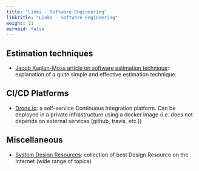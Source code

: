 ```yaml
---
title: "Links - Software Engineering"
linkTitle: "Links - Software Engineering"
weight: 11
mermaid: false
---
```


## Estimation techniques

- [Jacob Kaplan-Moss article on software estimation technique](https://jacobian.org/2021/may/25/my-estimation-technique/): explanation of a quite simple and effective estimation technique.

## CI/CD Platforms

- [Drone.io](https://www.drone.io/): a self-service Continuous Integration platform. Can be deployed in a private infrastructure using a docker image (i.e. does not depends on external services (github, travis, etc.))

## Miscellaneous

- [System Design Resources](https://github.com/InterviewReady/system-design-resources): collection of best Design Resource on the Internet (wide range of topics)

